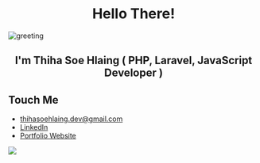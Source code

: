 # <center>Hello There!</center>

![greeting](https://c.tenor.com/OlwKC7D-i74AAAAd/spiderman-dancing.gif)
<h2><center>I'm Thiha Soe Hlaing ( PHP, Laravel, JavaScript Developer )  </center></h2>

## Touch Me
- thihasoehlaing.dev@gmail.com
- [LinkedIn](https://www.linkedin.com/in/thiha-soe-hlaing-386663172)
- [Portfolio Website](https://thihasoehlaing-wqa.pages.dev/)

![](https://komarev.com/ghpvc/?username=Thihasoehlaing&color=brightgreen)
